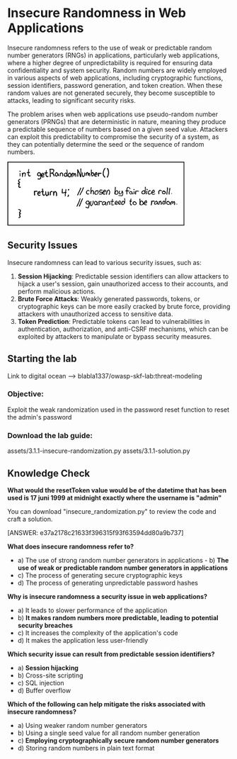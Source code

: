 # Insecure Randomness in Web Applications

Insecure randomness refers to the use of weak or predictable random number generators (RNGs) in applications, particularly web applications, where a higher degree of unpredictability is required for ensuring data confidentiality and system security. Random numbers are widely employed in various aspects of web applications, including cryptographic functions, session identifiers, password generation, and token creation. When these random values are not generated securely, they become susceptible to attacks, leading to significant security risks.

The problem arises when web applications use pseudo-random number generators (PRNGs) that are deterministic in nature, meaning they produce a predictable sequence of numbers based on a given seed value. Attackers can exploit this predictability to compromise the security of a system, as they can potentially determine the seed or the sequence of random numbers.

![Random](assets/images/random_number.png)

## Security Issues

Insecure randomness can lead to various security issues, such as:

1. **Session Hijacking**: Predictable session identifiers can allow attackers to hijack a user's session, gain unauthorized access to their accounts, and perform malicious actions.
2. **Brute Force Attacks**: Weakly generated passwords, tokens, or cryptographic keys can be more easily cracked by brute force, providing attackers with unauthorized access to sensitive data.
3. **Token Prediction**: Predictable tokens can lead to vulnerabilities in authentication, authorization, and anti-CSRF mechanisms, which can be exploited by attackers to manipulate or bypass security measures.

## Starting the lab

Link to digital ocean --> blabla1337/owasp-skf-lab:threat-modeling

### Objective:

Exploit the weak randomization used in the password reset function to reset the admin's password

### Download the lab guide:

assets/3.1.1-insecure-randomization.py
assets/3.1.1-solution.py

## Knowledge Check

**What would the resetToken value would be of the datetime that has been used is 17 juni 1999 at midnight exactly where the username is "admin"**

You can download "insecure_randomization.py" to review the code and craft a solution.

[ANSWER: e37a2178c21633f396315f93f63594dd80a9b737] 

**What does insecure randomness refer to?**
   - a) The use of strong random number generators in applications
    - b) **The use of weak or predictable random number generators in applications**
   - c) The process of generating secure cryptographic keys
   - d) The process of generating unpredictable password hashes


**Why is insecure randomness a security issue in web applications?**
   - a) It leads to slower performance of the application
   - b) **It makes random numbers more predictable, leading to potential security breaches**
   - c) It increases the complexity of the application's code
   - d) It makes the application less user-friendly

**Which security issue can result from predictable session identifiers?**
   - a) **Session hijacking**
   - b) Cross-site scripting
   - c) SQL injection
   - d) Buffer overflow

**Which of the following can help mitigate the risks associated with insecure randomness?**
   - a) Using weaker random number generators
   - b) Using a single seed value for all random number generation
   - c) **Employing cryptographically secure random number generators**
   - d) Storing random numbers in plain text format